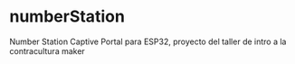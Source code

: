 # numberStation
Number Station Captive Portal para ESP32, proyecto del taller de intro a la contracultura maker
